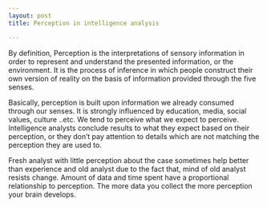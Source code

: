 ```yaml
---
layout: post
title: Perception in intelligence analysis

---
```


By definition, Perception is the interpretations of sensory information in order to represent and understand the presented information, or the environment. It is the process of inference in which people construct their own version of reality on the basis of information provided through the five senses.

<!-- more -->

Basically, perception is built upon information we already consumed through our senses. It is strongly influenced by education, media, social values, culture ..etc. We tend to perceive what we expect to perceive. Intelligence analysts conclude results to what they expect based on their perception, or they don’t pay attention to details which are not matching the perception they are used to.


Fresh analyst with little perception about the case sometimes help better than experience and old analyst due to the fact that, mind of old analyst resists change. Amount of data and time spent have a proportional relationship to perception. The more data you collect the more perception your brain develops.